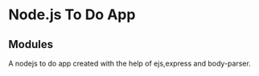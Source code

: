 # Node.js To Do App
## Modules
A nodejs to do app created with the help of ejs,express and body-parser.
